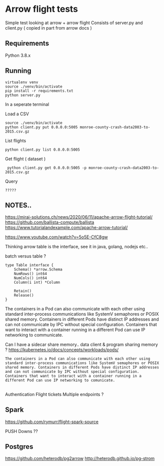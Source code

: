 # Arrow flight tests
Simple test looking at arrow + arrow flight
Consists of server.py and client.py ( copied in part from arrow docs )

## Requirements 
Python 3.8.x

## Running

```
virtualenv venv
source ./venv/bin/activate
pip install -r requirements.txt
python server.py
```

In a seperate terminal

Load a CSV
```
source ./venv/bin/activate
python client.py put 0.0.0.0:5005 monroe-county-crash-data2003-to-2015.csv.gz  
```

List flights
```
python client.py list 0.0.0.0:5005
```


Get flight ( dataset )
```
 python client.py get 0.0.0.0:5005 -p monroe-county-crash-data2003-to-2015.csv.gz
```

Query 
```
?????
```

## NOTES..
https://mirai-solutions.ch/news/2020/06/11/apache-arrow-flight-tutorial/
https://github.com/ballista-compute/ballista
https://www.tutorialandexample.com/apache-arrow-tutorial/

https://www.youtube.com/watch?v=5o5E-CfC8gw

Thinking arrow table is the interface, see it in java, golang, nodejs etc..


batch versus table ?
```
type Table interface {
    Schema() *arrow.Schema
    NumRows() int64
    NumCols() int64
    Column(i int) *Column

    Retain()
    Release()
}
```
The containers in a Pod can also communicate with each other using standard inter-process communications like SystemV semaphores or POSIX shared memory. Containers in different Pods have distinct IP addresses and can not communicate by IPC without special configuration. Containers that want to interact with a container running in a different Pod can use IP networking to communicate.

Can I have a sidecar share memory..  data client & program sharing memory ?
https://kubernetes.io/docs/concepts/workloads/pods/
```
The containers in a Pod can also communicate with each other using standard inter-process communications like SystemV semaphores or POSIX shared memory. Containers in different Pods have distinct IP addresses and can not communicate by IPC without special configuration. Containers that want to interact with a container running in a different Pod can use IP networking to comunicate.
```
##
Authentication
Flight tickets
Multiple endpoints ?


## Spark
https://github.com/rymurr/flight-spark-source

PUSH Downs ?? 


## Postgres
https://github.com/heterodb/pg2arrow
http://heterodb.github.io/pg-strom
